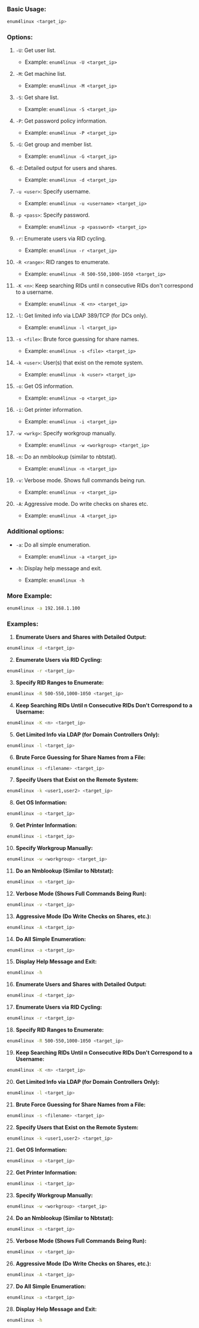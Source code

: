 ### Basic Usage:
```bash
enum4linux <target_ip>
```

### Options:

1. `-U`: Get user list.
    - Example: `enum4linux -U <target_ip>`

2. `-M`: Get machine list.
    - Example: `enum4linux -M <target_ip>`

3. `-S`: Get share list.
    - Example: `enum4linux -S <target_ip>`

4. `-P`: Get password policy information.
    - Example: `enum4linux -P <target_ip>`

5. `-G`: Get group and member list.
    - Example: `enum4linux -G <target_ip>`

6. `-d`: Detailed output for users and shares.
    - Example: `enum4linux -d <target_ip>`

7. `-u <user>`: Specify username.
    - Example: `enum4linux -u <username> <target_ip>`

8. `-p <pass>`: Specify password.
    - Example: `enum4linux -p <password> <target_ip>`

9. `-r`: Enumerate users via RID cycling.
    - Example: `enum4linux -r <target_ip>`

10. `-R <range>`: RID ranges to enumerate.
    - Example: `enum4linux -R 500-550,1000-1050 <target_ip>`

11. `-K <n>`: Keep searching RIDs until n consecutive RIDs don't correspond to a username.
    - Example: `enum4linux -K <n> <target_ip>`

12. `-l`: Get limited info via LDAP 389/TCP (for DCs only).
    - Example: `enum4linux -l <target_ip>`

13. `-s <file>`: Brute force guessing for share names.
    - Example: `enum4linux -s <file> <target_ip>`

14. `-k <user>`: User(s) that exist on the remote system.
    - Example: `enum4linux -k <user> <target_ip>`

15. `-o`: Get OS information.
    - Example: `enum4linux -o <target_ip>`

16. `-i`: Get printer information.
    - Example: `enum4linux -i <target_ip>`

17. `-w <wrkg>`: Specify workgroup manually.
    - Example: `enum4linux -w <workgroup> <target_ip>`

18. `-n`: Do an nmblookup (similar to nbtstat).
    - Example: `enum4linux -n <target_ip>`

19. `-v`: Verbose mode. Shows full commands being run.
    - Example: `enum4linux -v <target_ip>`

20. `-A`: Aggressive mode. Do write checks on shares etc.
    - Example: `enum4linux -A <target_ip>`

### Additional options:

- `-a`: Do all simple enumeration.
    - Example: `enum4linux -a <target_ip>`

- `-h`: Display help message and exit.
    - Example: `enum4linux -h`

### More Example:
```bash
enum4linux -a 192.168.1.100
```
### Examples:

1. **Enumerate Users and Shares with Detailed Output:**
```bash
enum4linux -d <target_ip>
```

2. **Enumerate Users via RID Cycling:**
```bash
enum4linux -r <target_ip>
```

3. **Specify RID Ranges to Enumerate:**
```bash
enum4linux -R 500-550,1000-1050 <target_ip>
```

4. **Keep Searching RIDs Until n Consecutive RIDs Don't Correspond to a Username:**
```bash
enum4linux -K <n> <target_ip>
```

5. **Get Limited Info via LDAP (for Domain Controllers Only):**
```bash
enum4linux -l <target_ip>
```

6. **Brute Force Guessing for Share Names from a File:**
```bash
enum4linux -s <filename> <target_ip>
```

7. **Specify Users that Exist on the Remote System:**
```bash
enum4linux -k <user1,user2> <target_ip>
```

8. **Get OS Information:**
```bash
enum4linux -o <target_ip>
```

9. **Get Printer Information:**
```bash
enum4linux -i <target_ip>
```

10. **Specify Workgroup Manually:**
```bash
enum4linux -w <workgroup> <target_ip>
```

11. **Do an Nmblookup (Similar to Nbtstat):**
```bash
enum4linux -n <target_ip>
```

12. **Verbose Mode (Shows Full Commands Being Run):**
```bash
enum4linux -v <target_ip>
```

13. **Aggressive Mode (Do Write Checks on Shares, etc.):**
```bash
enum4linux -A <target_ip>
```

14. **Do All Simple Enumeration:**
```bash
enum4linux -a <target_ip>
```

15. **Display Help Message and Exit:**
```bash
enum4linux -h
```

16. **Enumerate Users and Shares with Detailed Output:**
```bash
enum4linux -d <target_ip>
```

17. **Enumerate Users via RID Cycling:**
```bash
enum4linux -r <target_ip>
```

18. **Specify RID Ranges to Enumerate:**
```bash
enum4linux -R 500-550,1000-1050 <target_ip>
```

19. **Keep Searching RIDs Until n Consecutive RIDs Don't Correspond to a Username:**
```bash
enum4linux -K <n> <target_ip>
```

20. **Get Limited Info via LDAP (for Domain Controllers Only):**
```bash
enum4linux -l <target_ip>
```

21. **Brute Force Guessing for Share Names from a File:**
```bash
enum4linux -s <filename> <target_ip>
```

22. **Specify Users that Exist on the Remote System:**
```bash
enum4linux -k <user1,user2> <target_ip>
```

21. **Get OS Information:**
```bash
enum4linux -o <target_ip>
```

22. **Get Printer Information:**
```bash
enum4linux -i <target_ip>
```

23. **Specify Workgroup Manually:**
```bash
enum4linux -w <workgroup> <target_ip>
```

24. **Do an Nmblookup (Similar to Nbtstat):**
```bash
enum4linux -n <target_ip>
```

25. **Verbose Mode (Shows Full Commands Being Run):**
```bash
enum4linux -v <target_ip>
```

26. **Aggressive Mode (Do Write Checks on Shares, etc.):**
```bash
enum4linux -A <target_ip>
```

27. **Do All Simple Enumeration:**
```bash
enum4linux -a <target_ip>
```

28. **Display Help Message and Exit:**
```bash
enum4linux -h
```

